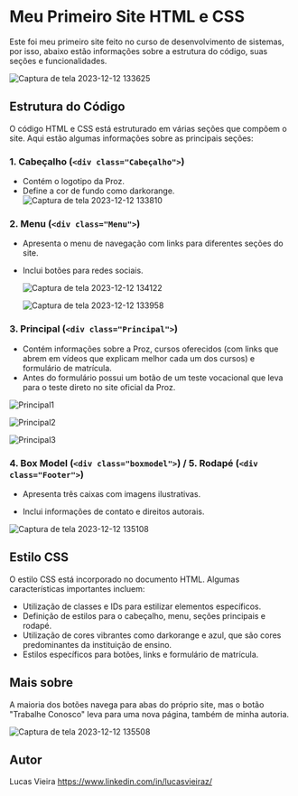 # Meu Primeiro Site HTML e CSS

Este foi meu primeiro site feito no curso de desenvolvimento de sistemas, por isso,
abaixo estão informações sobre a estrutura do código, suas seções e funcionalidades.

![Captura de tela 2023-12-12 133625](https://github.com/lucasvieiraz/Website_proz/assets/138801061/a7e40ca3-8fb9-4e3b-b8c7-72ca71837b0c)

## Estrutura do Código

O código HTML e CSS está estruturado em várias seções que compõem o site. Aqui estão algumas informações sobre as principais seções:

### 1. Cabeçalho (`<div class="Cabeçalho">`)

- Contém o logotipo da Proz.
- Define a cor de fundo como darkorange.
  ![Captura de tela 2023-12-12 133810](https://github.com/lucasvieiraz/Website_proz/assets/138801061/74d57787-fead-4cab-974c-f733370e6dd9)


### 2. Menu (`<div class="Menu">`)

- Apresenta o menu de navegação com links para diferentes seções do site.
- Inclui botões para redes sociais.

  ![Captura de tela 2023-12-12 134122](https://github.com/lucasvieiraz/Website_proz/assets/138801061/273cac7e-492e-453e-80e2-26f1768df843)

  ![Captura de tela 2023-12-12 133958](https://github.com/lucasvieiraz/Website_proz/assets/138801061/f5d2781d-b515-4290-85b2-c2b340b5facd)


### 3. Principal (`<div class="Principal">`)

- Contém informações sobre a Proz, cursos oferecidos (com links que abrem em vídeos que explicam melhor cada um dos cursos) e formulário de matrícula.
- Antes do formulário possui um botão de um teste vocacional que leva para o teste direto no site oficial da Proz.

![Principal1](https://github.com/lucasvieiraz/Website_proz/assets/138801061/24979c78-5515-464c-b46d-bff0d1696022)

![Principal2](https://github.com/lucasvieiraz/Website_proz/assets/138801061/9b356710-6b18-4df3-a0b5-4d485b3c54d0)

![Principal3](https://github.com/lucasvieiraz/Website_proz/assets/138801061/f4003134-b320-4f8c-a557-20d0a2d6eca4)

  

### 4. Box Model (`<div class="boxmodel">`) / 5. Rodapé (`<div class="Footer">`)

- Apresenta três caixas com imagens ilustrativas.

 - Inclui informações de contato e direitos autorais.
  
 ![Captura de tela 2023-12-12 135108](https://github.com/lucasvieiraz/Website_proz/assets/138801061/98abf6d7-3749-44e5-8ffc-4eed544a8a9a)
 
## Estilo CSS

O estilo CSS está incorporado no documento HTML. Algumas características importantes incluem:

- Utilização de classes e IDs para estilizar elementos específicos.
- Definição de estilos para o cabeçalho, menu, seções principais e rodapé.
- Utilização de cores vibrantes como darkorange e azul, que são cores predominantes da instituição de ensino.
- Estilos específicos para botões, links e formulário de matrícula.

## Mais sobre 

A maioria dos botões navega para abas do próprio site, mas o botão "Trabalhe Conosco" leva para uma nova página, também de minha autoria.

![Captura de tela 2023-12-12 135508](https://github.com/lucasvieiraz/Website_proz/assets/138801061/73e13b2e-4a9c-48e5-9bf7-016e3a1a146c)

## Autor
Lucas Vieira 
https://www.linkedin.com/in/lucasvieiraz/


